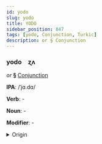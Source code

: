 ```yaml
---
id: yodo
slug: yodo
title: YODO
sidebar_position: 847
tags: [yodo, Conjunction, Turkic]
description: or § Conjunction
---
```


### yodo&emsp;<span kind="abugida">ɀʌ</span>

*or* **§** [Conjunction](../../tags/Conjunction)

**IPA**: /ˈjɑ.dɑ/

**Verb**: -

**Noun**: -

**Modifier**: -

<details>
    <summary>Origin</summary>
    Azerbaijani ya da [jɑ dɑ]<br/>
    <em>Turkic Language Family</em>
</details>